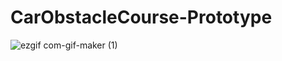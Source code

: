 # CarObstacleCourse-Prototype

![ezgif com-gif-maker (1)](https://user-images.githubusercontent.com/37834450/121643924-495c1080-ca8a-11eb-9b4c-bbf4aeed03d8.gif)
